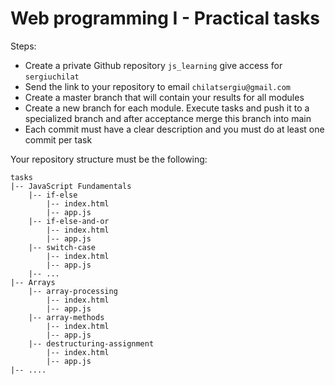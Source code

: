 # Web programming I - Practical tasks

Steps:
- Create a private Github repository ``js_learning`` give access for ``sergiuchilat``
- Send the link to your repository to email ``chilatsergiu@gmail.com``
- Create a master branch that will contain your results for all modules
- Create a new branch for each module. Execute tasks and push it to a specialized branch and after acceptance merge this branch into main
- Each commit must have a clear description and you must do at least one commit per task


Your repository structure must be the following:
```
tasks
|-- JavaScript Fundamentals
    |-- if-else
        |-- index.html
        |-- app.js
    |-- if-else-and-or
        |-- index.html
        |-- app.js
    |-- switch-case
        |-- index.html
        |-- app.js
    |-- ...
|-- Arrays
    |-- array-processing
        |-- index.html
        |-- app.js
    |-- array-methods
        |-- index.html
        |-- app.js
    |-- destructuring-assignment
        |-- index.html
        |-- app.js
|-- ....
```
